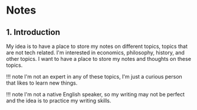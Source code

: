 # Notes

## 1. Introduction

My idea is to have a place to store my notes on different topics, topics that are not tech related. I'm interested in economics, philosophy, history, and other topics. I want to have a place to store my notes and thoughts on these topics.

!!! note
    I'm not an expert in any of these topics, I'm just a curious person that likes to learn new things.

!!! note
    I'm not a native English speaker, so my writing may not be perfect and the idea is to practice my writing skills.
